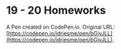 # 19 - 20 Homeworks

A Pen created on CodePen.io. Original URL: [https://codepen.io/idriesme/pen/bGjyJLL](https://codepen.io/idriesme/pen/bGjyJLL).

